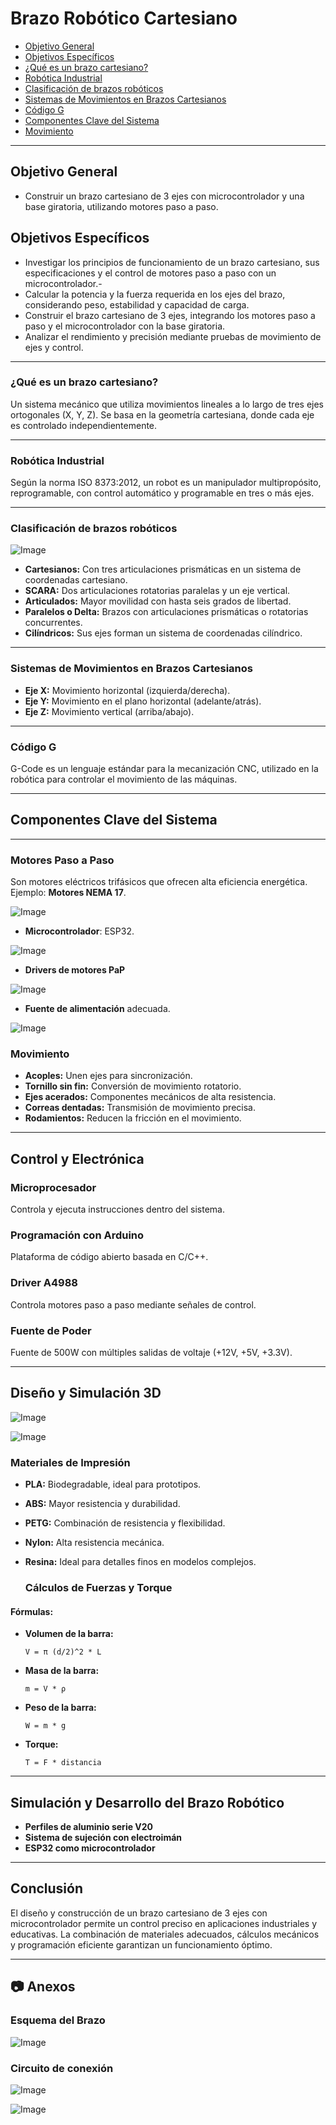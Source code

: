 # Brazo Robótico Cartesiano

- [Objetivo General](#objetivo-general)
- [Objetivos Específicos](#objetivos-especificos)
- [¿Qué es un brazo cartesiano?](#que-es-un-brazo-cartesiano)
- [Robótica Industrial](#robotica-industrial)
- [Clasificación de brazos robóticos](#clasificacion-de-brazos-roboticos)
- [Sistemas de Movimientos en Brazos Cartesianos](#sistemas-de-movimientos-en-brazos-cartesianos)
- [Código G](#codigo-g)
- [Componentes Clave del Sistema](#componentes-clave-del-sistema)
- [Movimiento](#movimiento)




***
<a id="objetivo-general"></a>
## Objetivo General
- Construir un brazo cartesiano de 3 ejes con microcontrolador y una base giratoria, utilizando motores paso a paso.

<a id="objetivos-especificos"></a>
## Objetivos Específicos
- Investigar los principios de funcionamiento de un brazo cartesiano, sus especificaciones y el control de motores paso a paso con un microcontrolador.-
-  Calcular la potencia y la fuerza requerida en los ejes del brazo, considerando peso, estabilidad y capacidad de carga.
- Construir el brazo cartesiano de 3 ejes, integrando los motores paso a paso y el microcontrolador con la base giratoria.
- Analizar el rendimiento y precisión mediante pruebas de movimiento de ejes y control.

***
<a id="que-es-un-brazo-cartesiano"></a>
### ¿Qué es un brazo cartesiano?
Un sistema mecánico que utiliza movimientos lineales a lo largo de tres ejes ortogonales (X, Y, Z). Se basa en la geometría cartesiana, donde cada eje es controlado independientemente.
***

<a id="robotica-industrial"></a>
### Robótica Industrial
Según la norma ISO 8373:2012, un robot es un manipulador multipropósito, reprogramable, con control automático y programable en tres o más ejes.
***

<a id="clasificacion-de-brazos-roboticos"></a>
### Clasificación de brazos robóticos
![Image](https://github.com/user-attachments/assets/d89869be-9f38-4406-99eb-73e7f4e1adf2)
- **Cartesianos:** Con tres articulaciones prismáticas en un sistema de coordenadas cartesiano.
- **SCARA:** Dos articulaciones rotatorias paralelas y un eje vertical.
- **Articulados:** Mayor movilidad con hasta seis grados de libertad.
- **Paralelos o Delta:** Brazos con articulaciones prismáticas o rotatorias concurrentes.
- **Cilíndricos:** Sus ejes forman un sistema de coordenadas cilíndrico.
***


<a id="sistemas-de-movimientos-en-brazos-cartesianos"></a>
### Sistemas de Movimientos en Brazos Cartesianos

- **Eje X:** Movimiento horizontal (izquierda/derecha).
- **Eje Y:** Movimiento en el plano horizontal (adelante/atrás).
- **Eje Z:** Movimiento vertical (arriba/abajo).
***

<a id="codigo-g"></a>
### Código G

G-Code es un lenguaje estándar para la mecanización CNC, utilizado en la robótica para controlar el movimiento de las máquinas.

---
<a id="componentes-clave-del-sistema"></a>
## Componentes Clave del Sistema
***


### Motores Paso a Paso
Son motores eléctricos trifásicos que ofrecen alta eficiencia energética. Ejemplo: **Motores NEMA 17**.

![Image](https://github.com/user-attachments/assets/5feac370-d209-46e9-9c3a-86db31dc4caa)

- **Microcontrolador**: ESP32.
  
![Image](https://github.com/user-attachments/assets/b3fbded4-4d16-447c-b6c9-352b690ca49f)
  
- **Drivers de motores PaP**
  
![Image](https://github.com/user-attachments/assets/204d4e3d-5567-42bb-8c16-1360aeeea3ca)

- **Fuente de alimentación** adecuada.
  
![Image](https://github.com/user-attachments/assets/abb0276e-3a49-4211-9943-76615c6a1aca)


### Movimiento

- **Acoples:** Unen ejes para sincronización.
- **Tornillo sin fin:** Conversión de movimiento rotatorio.
- **Ejes acerados:** Componentes mecánicos de alta resistencia.
- **Correas dentadas:** Transmisión de movimiento precisa.
- **Rodamientos:** Reducen la fricción en el movimiento.

---

## Control y Electrónica

### Microprocesador

Controla y ejecuta instrucciones dentro del sistema.

### Programación con Arduino

Plataforma de código abierto basada en C/C++.

### Driver A4988

Controla motores paso a paso mediante señales de control.

### Fuente de Poder

Fuente de 500W con múltiples salidas de voltaje (+12V, +5V, +3.3V).

---

## Diseño y Simulación 3D

![Image](https://github.com/user-attachments/assets/8e27e7ab-1b6c-4ee7-a800-d591a43c64f7)

![Image](https://github.com/user-attachments/assets/4ca305b4-8a14-4187-ad84-7c360eeae879)


### Materiales de Impresión

- **PLA:** Biodegradable, ideal para prototipos.
- **ABS:** Mayor resistencia y durabilidad.
- **PETG:** Combinación de resistencia y flexibilidad.
- **Nylon:** Alta resistencia mecánica.
- **Resina:** Ideal para detalles finos en modelos complejos.

  ### Cálculos de Fuerzas y Torque

#### Fórmulas:

- **Volumen de la barra:**
  ```
  V = π (d/2)^2 * L
  ```
- **Masa de la barra:**
  ```
  m = V * ρ
  ```
- **Peso de la barra:**
  ```
  W = m * g
  ```
- **Torque:**
  ```
  T = F * distancia
  ```

---

## Simulación y Desarrollo del Brazo Robótico

- **Perfiles de aluminio serie V20**
- **Sistema de sujeción con electroimán**
- **ESP32 como microcontrolador**

---

## Conclusión

El diseño y construcción de un brazo cartesiano de 3 ejes con microcontrolador permite un control preciso en aplicaciones industriales y educativas. La combinación de materiales adecuados, cálculos mecánicos y programación eficiente garantizan un funcionamiento óptimo.

---

## 📷 Anexos
### Esquema del Brazo
![Image](https://github.com/user-attachments/assets/99e8b9d5-a120-4ba8-838d-2c55e0156355)

### Circuito de conexión
![Image](https://github.com/user-attachments/assets/725cbcff-e970-430f-b057-2a2048067d81)

![Image](https://github.com/user-attachments/assets/42c8c51f-d08f-4478-98b2-434e1774dad8)


